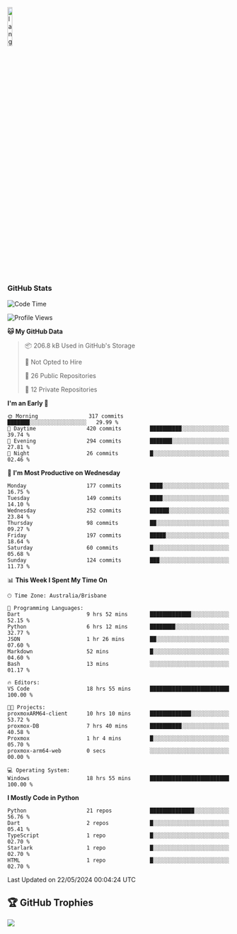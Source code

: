 <p align="left"><img width=15%" src="https://github.com/alansmathew/alansmathew/raw/master/lang.gif" alt="lang image here" /></p>

# <h3 align="left">GitHub Stats</h3>

<!--START_SECTION:waka-->
![Code Time](http://img.shields.io/badge/Code%20Time-394%20hrs%2036%20mins-blue)

![Profile Views](http://img.shields.io/badge/Profile%20Views-0-blue)

**🐱 My GitHub Data** 

> 📦 206.8 kB Used in GitHub's Storage 
 > 
> 🚫 Not Opted to Hire
 > 
> 📜 26 Public Repositories 
 > 
> 🔑 12 Private Repositories 
 > 
**I'm an Early 🐤** 

```text
🌞 Morning                317 commits         ███████░░░░░░░░░░░░░░░░░░   29.99 % 
🌆 Daytime                420 commits         ██████████░░░░░░░░░░░░░░░   39.74 % 
🌃 Evening                294 commits         ███████░░░░░░░░░░░░░░░░░░   27.81 % 
🌙 Night                  26 commits          █░░░░░░░░░░░░░░░░░░░░░░░░   02.46 % 
```
📅 **I'm Most Productive on Wednesday** 

```text
Monday                   177 commits         ████░░░░░░░░░░░░░░░░░░░░░   16.75 % 
Tuesday                  149 commits         ████░░░░░░░░░░░░░░░░░░░░░   14.10 % 
Wednesday                252 commits         ██████░░░░░░░░░░░░░░░░░░░   23.84 % 
Thursday                 98 commits          ██░░░░░░░░░░░░░░░░░░░░░░░   09.27 % 
Friday                   197 commits         █████░░░░░░░░░░░░░░░░░░░░   18.64 % 
Saturday                 60 commits          █░░░░░░░░░░░░░░░░░░░░░░░░   05.68 % 
Sunday                   124 commits         ███░░░░░░░░░░░░░░░░░░░░░░   11.73 % 
```


📊 **This Week I Spent My Time On** 

```text
🕑︎ Time Zone: Australia/Brisbane

💬 Programming Languages: 
Dart                     9 hrs 52 mins       █████████████░░░░░░░░░░░░   52.15 % 
Python                   6 hrs 12 mins       ████████░░░░░░░░░░░░░░░░░   32.77 % 
JSON                     1 hr 26 mins        ██░░░░░░░░░░░░░░░░░░░░░░░   07.60 % 
Markdown                 52 mins             █░░░░░░░░░░░░░░░░░░░░░░░░   04.60 % 
Bash                     13 mins             ░░░░░░░░░░░░░░░░░░░░░░░░░   01.17 % 

🔥 Editors: 
VS Code                  18 hrs 55 mins      █████████████████████████   100.00 % 

🐱‍💻 Projects: 
proxmoxARM64-client      10 hrs 10 mins      █████████████░░░░░░░░░░░░   53.72 % 
proxmox-DB               7 hrs 40 mins       ██████████░░░░░░░░░░░░░░░   40.58 % 
Proxmox                  1 hr 4 mins         █░░░░░░░░░░░░░░░░░░░░░░░░   05.70 % 
proxmox-arm64-web        0 secs              ░░░░░░░░░░░░░░░░░░░░░░░░░   00.00 % 

💻 Operating System: 
Windows                  18 hrs 55 mins      █████████████████████████   100.00 % 
```

**I Mostly Code in Python** 

```text
Python                   21 repos            ██████████████░░░░░░░░░░░   56.76 % 
Dart                     2 repos             █░░░░░░░░░░░░░░░░░░░░░░░░   05.41 % 
TypeScript               1 repo              █░░░░░░░░░░░░░░░░░░░░░░░░   02.70 % 
Starlark                 1 repo              █░░░░░░░░░░░░░░░░░░░░░░░░   02.70 % 
HTML                     1 repo              █░░░░░░░░░░░░░░░░░░░░░░░░   02.70 % 
```




 Last Updated on 22/05/2024 00:04:24 UTC
<!--END_SECTION:waka-->

## 🏆 GitHub Trophies

![](https://github-profile-trophy.vercel.app/?username=samh06&theme=discord&no-frame=true&no-bg=false&margin-w=4)
